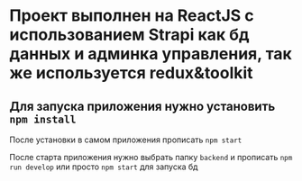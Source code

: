 # Проект выполнен на ReactJS с использованием Strapi как бд данных и админка управления, так же используется redux&toolkit

## Для запуска приложения нужно установить `npm install`

После установки в самом приложения прописать `npm start` 

После старта приложения нужно выбрать папку `backend` и прописать `npm run develop` или просто `npm start` для запуска бд 

